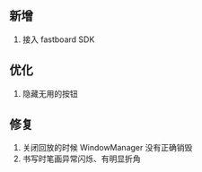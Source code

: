 ## 新增

1. 接入 fastboard SDK

## 优化

1. 隐藏无用的按钮

## 修复

1. 关闭回放的时候 WindowManager 没有正确销毁
2. 书写时笔画异常闪烁、有明显折角
